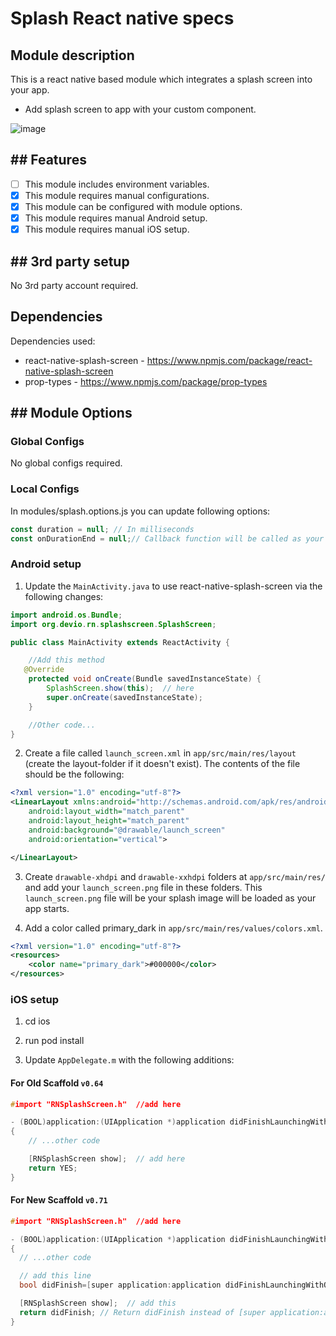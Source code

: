 # Splash React native specs

## Module description

This is a react native based module which integrates a splash screen into your app.

- Add splash screen to app with your custom component.

![image](https://github.com/cbshoaib/modules/assets/76822297/c07a3414-21d9-49cc-98bb-f53d9bad143f)

## ## Features

 - [ ] This module includes environment variables.
 - [x] This module requires manual configurations.
 - [x] This module can be configured with module options.
 - [x] This module requires manual Android setup.
 - [x] This module requires manual iOS setup.

## ## 3rd party setup

No 3rd party account required.

## Dependencies

Dependencies used:
- react-native-splash-screen - https://www.npmjs.com/package/react-native-splash-screen
- prop-types - https://www.npmjs.com/package/prop-types
## ## Module Options

### Global Configs

No global configs required.

### Local Configs

In modules/splash.options.js you can update following options:

```js
const duration = null; // In milliseconds
const onDurationEnd = null;// Callback function will be called as your duration ends and splash screen disappears.
```

### Android setup

1. Update the `MainActivity.java` to use react-native-splash-screen via the following changes:

```java
import android.os.Bundle; 
import org.devio.rn.splashscreen.SplashScreen;

public class MainActivity extends ReactActivity {

    //Add this method
   @Override
    protected void onCreate(Bundle savedInstanceState) {
        SplashScreen.show(this);  // here
        super.onCreate(savedInstanceState);
    }

    //Other code...
}
```

2. Create a file called `launch_screen.xml` in `app/src/main/res/layout` (create the layout-folder if it doesn't exist). The contents of the file should be the following:

```xml
<?xml version="1.0" encoding="utf-8"?>
<LinearLayout xmlns:android="http://schemas.android.com/apk/res/android"
    android:layout_width="match_parent"
    android:layout_height="match_parent"
    android:background="@drawable/launch_screen"
    android:orientation="vertical">

</LinearLayout>
```

3. Create `drawable-xhdpi` and `drawable-xxhdpi` folders at `app/src/main/res/` and add your `launch_screen.png` file in these folders. This `launch_screen.png` file will be your splash image will be loaded as your app starts.


4. Add a color called primary_dark in `app/src/main/res/values/colors.xml`.

```xml
<?xml version="1.0" encoding="utf-8"?>
<resources>
    <color name="primary_dark">#000000</color>
</resources>
```



### iOS setup

1. cd ios

2. run pod install

3. Update `AppDelegate.m` with the following additions:

#### For Old Scaffold `v0.64`

```c
#import "RNSplashScreen.h"  //add here

- (BOOL)application:(UIApplication *)application didFinishLaunchingWithOptions:(NSDictionary *)launchOptions
{
    // ...other code

    [RNSplashScreen show];  // add here
    return YES;
}
```

#### For New Scaffold `v0.71`

```c
#import "RNSplashScreen.h"  //add here

- (BOOL)application:(UIApplication *)application didFinishLaunchingWithOptions:(NSDictionary *)launchOptions
{
  // ...other code

  // add this line
  bool didFinish=[super application:application didFinishLaunchingWithOptions:launchOptions];

  [RNSplashScreen show];  // add this
  return didFinish; // Return didFinish instead of [super application:application didFinishLaunchingWithOptions:launchOptions];
}
```
